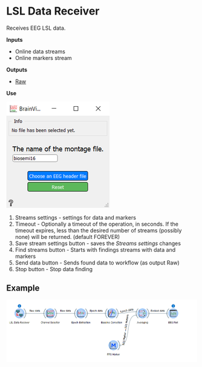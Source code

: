 LSL Data Receiver
=================
Receives EEG LSL data.


**Inputs**
- Online data streams
- Online markers stream

**Outputs**
- [Raw](https://mne.tools/0.17/generated/mne.io.Raw.html#mne.io.Raw)

**Use**

![](images/lsl1.png)

1. Streams settings - settings for data and markers 
2. Timeout - Optionally a timeout of the operation, in seconds. If the timeout expires, less than the desired number of streams (possibly none) will be returned. (default FOREVER)
3. Save stream settings button - saves the *Streams settings* changes
4. Find streams button - Starts with findings streams with data and markers
5. Send data button - Sends found data to workflow (as output Raw)
6. Stop button - Stop data finding

Example
-------

![](images/exa6work.png)
